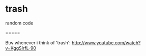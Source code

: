 trash
=====

random code


=====

Btw whenever i think of 'trash': http://www.youtube.com/watch?v=KggSIrfL-90
